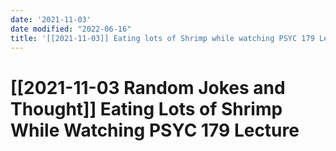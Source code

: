 ```yaml
---
date: '2021-11-03'
date modified: "2022-06-16"
title: '[[2021-11-03]] Eating lots of Shrimp while watching PSYC 179 Lecture'
---
```


# [[2021-11-03 Random Jokes and Thought]] Eating Lots of Shrimp While Watching PSYC 179 Lecture
